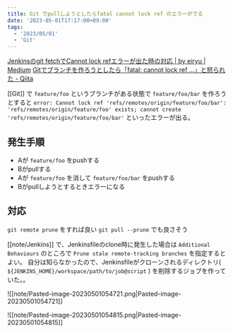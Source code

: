 ```yaml
---
title: Git でpullしようとしたらfatal cannot lock ref のエラーがでる
date: '2023-05-01T17:17:00+09:00'
tags:
  - '2023/05/01'
  - 'Git'
---
```


[Jenkinsのgit fetchでCannot lock refエラーが出た時の対応 | by eiryu | Medium](https://medium.com/@eiryu/jenkins%E3%81%AEgit-fetch%E3%81%A7cannot-lock-ref%E3%82%A8%E3%83%A9%E3%83%BC%E3%81%8C%E5%87%BA%E3%81%9F%E6%99%82%E3%81%AE%E5%AF%BE%E5%BF%9C-f112ffd755a6)
[Gitでブランチを作ろうとしたら「fatal: cannot lock ref ...」と怒られた - Qiita](https://qiita.com/ezawa800/items/d2c0ce0b8c47ffae0266)

[[Git]] で `feature/foo` というブランチがある状態で `feature/foo/bar` を作ろうとすると
`error: Cannot lock ref 'refs/remotes/origin/feature/foo/bar': 'refs/remotes/origin/feature/foo' exists; cannot create 'refs/remotes/origin/feature/foo/bar'`  といったエラーが出る。

## 発生手順

- Aが `feature/foo` をpushする
- Bがpullする
- Aが `feature/foo` を消して `feature/foo/bar` をpushする
- Bがpullしようとするときエラーになる

## 対応

`git remote prune` をすれば良い
`git pull --prune` でも良さそう

[[note/Jenkins]] で、Jenkinsfileのclone時に発生した場合は `Additional Behaviours` のところで `Prune stale remote-tracking branches` を指定するとよい。
自分は知らなかったので、Jenkinsfileがクローンされるディレクトリ( `${JENKINS_HOME}/workspace/path/to/job@script` ) を削除するジョブを作っていた。。

![[note/Pasted-image-20230501054721.png|Pasted-image-20230501054721]]

![[note/Pasted-image-20230501054815.png|Pasted-image-20230501054815]]
